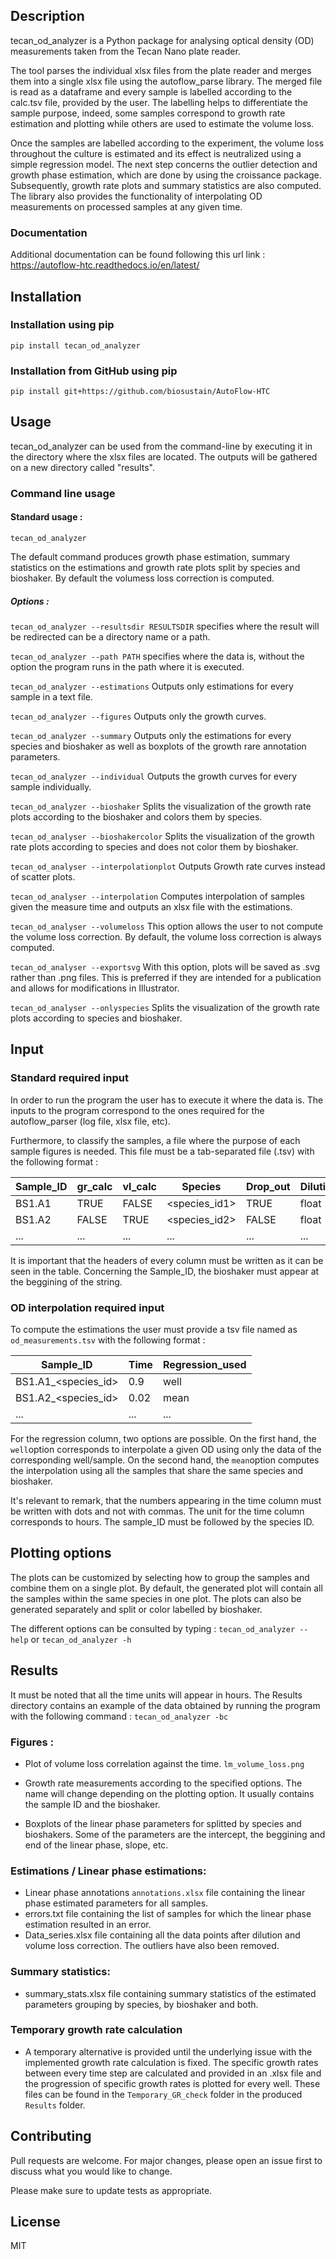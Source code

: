 
## Description


tecan_od_analyzer is a Python package for analysing optical density (OD) measurements taken from the Tecan Nano plate reader. 

The tool parses the individual xlsx files from the plate reader and merges them into a single xlsx file using the autoflow_parse library. The merged file is read as a dataframe and every sample is labelled according to the calc.tsv file, 
provided by the user. The labelling helps to differentiate the sample purpose, indeed, some samples correspond to growth rate estimation and plotting while others are used to estimate the volume loss.

Once the samples are labelled according to the experiment, the volume loss throughout the culture is estimated and its effect is neutralized using a simple regression model. The next step concerns the outlier detection and growth phase estimation, which are done by using the croissance package. Subsequently, growth rate plots and summary statistics are also computed. The library also provides the functionality of interpolating OD measurements on processed samples at any given time.

### Documentation 

Additional documentation can be found following this url link : https://autoflow-htc.readthedocs.io/en/latest/


## Installation

### Installation using pip 

``pip install tecan_od_analyzer``

### Installation from GitHub using pip

``pip install git+https://github.com/biosustain/AutoFlow-HTC``


## Usage 


tecan_od_analyzer can be used from the command-line by executing it in the directory where the xlsx files are located. The outputs will be gathered on a new directory called "results".

### Command line usage

#### Standard usage :

``tecan_od_analyzer``

The default command produces growth phase estimation, summary statistics on the estimations and growth rate plots split by species and bioshaker. By default the volumess loss correction is computed.

##### Options :

``tecan_od_analyzer --resultsdir RESULTSDIR`` specifies where the result will be redirected can be a directory name or a path.

``tecan_od_analyzer --path PATH`` specifies where the data is, without the option the program runs in the path where it is executed.

``tecan_od_analyzer --estimations``     Outputs only estimations for every sample in a text file.

``tecan_od_analyzer --figures``         Outputs only the growth curves.

``tecan_od_analyzer --summary``         Outputs only the estimations for every species and bioshaker as well as boxplots of the growth rare annotation parameters.

``tecan_od_analyzer --individual``      Outputs the growth curves for every sample individually.

``tecan_od_analyzer --bioshaker``       Splits the visualization of the growth rate plots according to the bioshaker and colors them by species.

``tecan_od_analyser --bioshakercolor``  Splits the visualization of the growth rate plots according to species and does not color them by bioshaker.

``tecan_od_analyser --interpolationplot``  Outputs Growth rate curves instead of scatter plots.

``tecan_od_analyser --interpolation``   Computes interpolation of samples given the measure time and outputs an xlsx file with the estimations.

``tecan_od_analyser --volumeloss``      This option allows the user to not compute the volume loss correction. By default, the volume loss correction is always computed.

``tecan_od_analyser --exportsvg``       With this option, plots will be saved as .svg rather than .png files. This is preferred if they are intended for a publication and allows for modifications in Illustrator.

``tecan_od_analyser --onlyspecies``     Splits the visualization of the growth rate plots according to species and bioshaker.


## Input

### Standard required input 


In order to run the program the user has to execute it where the data is. The inputs to the program correspond to the ones required for the autoflow_parser (log file, xlsx file, etc). 

Furthermore, to classify the samples, a file where the purpose of each sample figures is needed. This file must be a tab-separated file (.tsv) with the following format :


| Sample_ID | gr_calc | vl_calc | Species      | Drop_out | Dilution |
|-----------|---------|---------|--------------|----------|----------|
| BS1.A1    | TRUE    | FALSE   | <species_id1> | TRUE     | float  |
| BS1.A2    | FALSE   | TRUE    | <species_id2>          | FALSE    | float |
| ...       | ...     | ...     | ...          | ...      | ...      |


It is important that the headers of every column must be written as it can be seen in the table. Concerning the Sample_ID, the bioshaker must appear at the beggining of the string.

### OD interpolation required input 

To compute the estimations the user must provide a tsv file named as ``od_measurements.tsv`` with the following format :

| Sample_ID           | Time | Regression_used | 
|---------------------|------|-----------------|
| BS1.A1_<species_id> | 0.9  | well            |
| BS1.A2_<species_id> | 0.02 | mean            |
| ...                 | ...  | ...             |

For the regression column, two options are possible. On the first hand, the ``well``option corresponds to interpolate a given OD using only the data of the corresponding well/sample. On the second hand, the ``mean``option computes the interpolation using all the samples that share the same species and bioshaker.

It's relevant to remark, that the numbers appearing in the time column must be written with dots and not with commas. The unit for the time column corresponds to hours. The sample_ID must be followed by the species ID.

## Plotting options

The plots can be customized by selecting how to group the samples and combine them on a single plot. By default, the generated plot will contain all the samples within the same species in one plot. The plots can also be generated separately and split or color labelled by bioshaker.


The different options can be consulted by typing : ``tecan_od_analyzer --help`` or ``tecan_od_analyzer -h``

## Results

It must be noted that all the time units will appear in hours. The Results directory contains an example of the data obtained by running the program with the following command : ``tecan_od_analyzer -bc``

### Figures : 

- Plot of volume loss correlation against the time. ``lm_volume_loss.png``

- Growth rate measurements according to the specified options. The name will change depending on the plotting option. It usually contains the sample ID and the bioshaker.

- Boxplots of the linear phase parameters for splitted by species and bioshakers. Some of the parameters are the intercept, the beggining and end of the linear phase, slope, etc.


### Estimations / Linear phase estimations:

- Linear phase annotations ``annotations.xlsx`` file containing the linear phase estimated parameters for all samples.
- errors.txt  file containing the list of samples for which the linear phase estimation resulted in an error.
- Data_series.xlsx   file containing all the data points after dilution and volume loss correction. The outliers have also been removed.


### Summary statistics:

- summary_stats.xlsx file containing summary statistics of the estimated parameters grouping by species, by bioshaker and both.

### Temporary growth rate calculation

- A temporary alternative is provided until the underlying issue with the implemented growth rate calculation is fixed. The specific growth rates between every time step are calculated and provided in an .xlsx file and the progression of specific growth rates is plotted for every well. These files can be found in the ``Temporary_GR_check`` folder in the produced ``Results`` folder.

## Contributing

Pull requests are welcome. For major changes, please open an issue first to discuss what you would like to change.

Please make sure to update tests as appropriate.

## License

MIT

